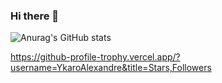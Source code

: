 ### Hi there 👋

![Anurag's GitHub stats](https://github-readme-stats.vercel.app/api?username=YkaroAlexandre&show_icons=true&theme=radical)

https://github-profile-trophy.vercel.app/?username=YkaroAlexandre&title=Stars,Followers

